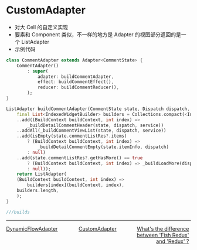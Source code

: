 <!--
 * @Author: zhengyuan
 * @LastEditors: zhengyuan
 * @Description: file content
 * @Date: 2019-04-25 17:28:15
 * @LastEditTime: 2019-04-26 10:12:21
 -->
# CustomAdapter

-   对大 Cell 的自定义实现
-   要素和 Component 类似，不一样的地方是 Adapter 的视图部分返回的是一个 ListAdapter
-   示例代码

```dart
class CommentAdapter extends Adapter<CommentState> {
    CommentAdapter()
        : super(
            adapter: buildCommentAdapter,
            effect: buildCommentEffect(),
            reducer: buildCommentReducer(),
        );
}

ListAdapter buildCommentAdapter(CommentState state, Dispatch dispatch, ViewService service) {
    final List<IndexedWidgetBuilder> builders = Collections.compact(<IndexedWidgetBuilder>[]
    ..add((BuildContext buildContext, int index) =>
        _buildDetailCommentHeader(state, dispatch, service))
    ..addAll(_buildCommentViewList(state, dispatch, service))
    ..add(isEmpty(state.commentListRes?.items)
        ? (BuildContext buildContext, int index) =>
            _buildDetailCommentEmpty(state.itemInfo, dispatch)
        : null)
    ..add(state.commentListRes?.getHasMore() == true
        ? (BuildContext buildContext, int index) => _buildLoadMore(dispatch)
        : null));
    return ListAdapter(
    (BuildContext buildContext, int index) =>
        builders[index](buildContext, index),
    builders.length,
    );
}

///builds
```

---
<div style="width:100%;height:40px;">
    <a style="width:33%;float:left;" href="./Dynamic-Flow-Adapter-cn.md">DynamicFlowAdapter</a>
    <a style="width:33%;float:left;text-align:center;" href="./Custom-Adapter-cn.md">CustomAdapter</a>
    <a style="width:33%;float:left;text-align:right;" href="./what's-the-diiference-cn.md">What's the difference between 'Fish Redux' and 'Redux' ?</a>
</div>